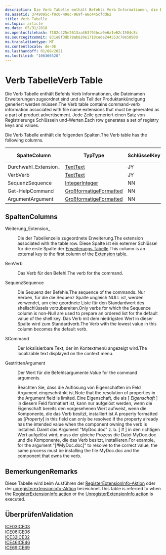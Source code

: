 ```yaml
---
description: Die Verb Tabelle enthält Befehls Verb Informationen, die Dateinamen Erweiterungen zugeordnet sind und als Teil der Produktankündigung generiert werden müssen. Jede Zeile generiert einen Satz von Registrierungs Schlüsseln und-Werten.
ms.assetid: 3749095c-f0c0-498c-969f-a6c445cfdd62
title: Verb Tabelle
ms.topic: article
ms.date: 05/31/2018
ms.openlocfilehash: 7182c425e2613aa463f94bca0e6a1e62c1504c8c
ms.sourcegitcommit: 831e8f3db78ab820e1710cede244553c70e50500
ms.translationtype: MT
ms.contentlocale: de-DE
ms.lasthandoff: 01/08/2021
ms.locfileid: "106366520"
---
```

# <a name="verb-table"></a><span data-ttu-id="6337b-104">Verb Tabelle</span><span class="sxs-lookup"><span data-stu-id="6337b-104">Verb Table</span></span>

<span data-ttu-id="6337b-105">Die Verb Tabelle enthält Befehls Verb Informationen, die Dateinamen Erweiterungen zugeordnet sind und als Teil der Produktankündigung generiert werden müssen.</span><span class="sxs-lookup"><span data-stu-id="6337b-105">The Verb table contains command-verb information associated with file name extensions that must be generated as a part of product advertisement.</span></span> <span data-ttu-id="6337b-106">Jede Zeile generiert einen Satz von Registrierungs Schlüsseln und-Werten.</span><span class="sxs-lookup"><span data-stu-id="6337b-106">Each row generates a set of registry keys and values.</span></span>

<span data-ttu-id="6337b-107">Die Verb Tabelle enthält die folgenden Spalten.</span><span class="sxs-lookup"><span data-stu-id="6337b-107">The Verb table has the following columns.</span></span>



| <span data-ttu-id="6337b-108">Spalte</span><span class="sxs-lookup"><span data-stu-id="6337b-108">Column</span></span>      | <span data-ttu-id="6337b-109">Typ</span><span class="sxs-lookup"><span data-stu-id="6337b-109">Type</span></span>                       | <span data-ttu-id="6337b-110">Schlüssel</span><span class="sxs-lookup"><span data-stu-id="6337b-110">Key</span></span> | <span data-ttu-id="6337b-111">Nullwerte zulässig</span><span class="sxs-lookup"><span data-stu-id="6337b-111">Nullable</span></span> |
|-------------|----------------------------|-----|----------|
| <span data-ttu-id="6337b-112">Durchwahl\_</span><span class="sxs-lookup"><span data-stu-id="6337b-112">Extension\_</span></span> | [<span data-ttu-id="6337b-113">Text</span><span class="sxs-lookup"><span data-stu-id="6337b-113">Text</span></span>](text.md)           | <span data-ttu-id="6337b-114">J</span><span class="sxs-lookup"><span data-stu-id="6337b-114">Y</span></span>   | <span data-ttu-id="6337b-115">N</span><span class="sxs-lookup"><span data-stu-id="6337b-115">N</span></span>        |
| <span data-ttu-id="6337b-116">Verb</span><span class="sxs-lookup"><span data-stu-id="6337b-116">Verb</span></span>        | [<span data-ttu-id="6337b-117">Text</span><span class="sxs-lookup"><span data-stu-id="6337b-117">Text</span></span>](text.md)           | <span data-ttu-id="6337b-118">J</span><span class="sxs-lookup"><span data-stu-id="6337b-118">Y</span></span>   | <span data-ttu-id="6337b-119">N</span><span class="sxs-lookup"><span data-stu-id="6337b-119">N</span></span>        |
| <span data-ttu-id="6337b-120">Sequenz</span><span class="sxs-lookup"><span data-stu-id="6337b-120">Sequence</span></span>    | [<span data-ttu-id="6337b-121">Integer</span><span class="sxs-lookup"><span data-stu-id="6337b-121">Integer</span></span>](integer.md)     | <span data-ttu-id="6337b-122">N</span><span class="sxs-lookup"><span data-stu-id="6337b-122">N</span></span>   | <span data-ttu-id="6337b-123">J</span><span class="sxs-lookup"><span data-stu-id="6337b-123">Y</span></span>        |
| <span data-ttu-id="6337b-124">Get-Help</span><span class="sxs-lookup"><span data-stu-id="6337b-124">Command</span></span>     | [<span data-ttu-id="6337b-125">Großformatige</span><span class="sxs-lookup"><span data-stu-id="6337b-125">Formatted</span></span>](formatted.md) | <span data-ttu-id="6337b-126">N</span><span class="sxs-lookup"><span data-stu-id="6337b-126">N</span></span>   | <span data-ttu-id="6337b-127">J</span><span class="sxs-lookup"><span data-stu-id="6337b-127">Y</span></span>        |
| <span data-ttu-id="6337b-128">Argument</span><span class="sxs-lookup"><span data-stu-id="6337b-128">Argument</span></span>    | [<span data-ttu-id="6337b-129">Großformatige</span><span class="sxs-lookup"><span data-stu-id="6337b-129">Formatted</span></span>](formatted.md) | <span data-ttu-id="6337b-130">N</span><span class="sxs-lookup"><span data-stu-id="6337b-130">N</span></span>   | <span data-ttu-id="6337b-131">J</span><span class="sxs-lookup"><span data-stu-id="6337b-131">Y</span></span>        |



 

## <a name="columns"></a><span data-ttu-id="6337b-132">Spalten</span><span class="sxs-lookup"><span data-stu-id="6337b-132">Columns</span></span>

<dl> <dt>

<span data-ttu-id="6337b-133"><span id="Extension_"></span><span id="extension_"></span><span id="EXTENSION_"></span>Weiterung\_</span><span class="sxs-lookup"><span data-stu-id="6337b-133"><span id="Extension_"></span><span id="extension_"></span><span id="EXTENSION_"></span>Extension\_</span></span>
</dt> <dd>

<span data-ttu-id="6337b-134">Die der Tabellenzeile zugeordnete Erweiterung.</span><span class="sxs-lookup"><span data-stu-id="6337b-134">The extension associated with the table row.</span></span> <span data-ttu-id="6337b-135">Diese Spalte ist ein externer Schlüssel für die erste Spalte der [Erweiterungs Tabelle](extension-table.md).</span><span class="sxs-lookup"><span data-stu-id="6337b-135">This column is an external key to the first column of the [Extension table](extension-table.md).</span></span>

</dd> <dt>

<span data-ttu-id="6337b-136"><span id="Verb"></span><span id="verb"></span><span id="VERB"></span>Ben</span><span class="sxs-lookup"><span data-stu-id="6337b-136"><span id="Verb"></span><span id="verb"></span><span id="VERB"></span>Verb</span></span>
</dt> <dd>

<span data-ttu-id="6337b-137">Das Verb für den Befehl.</span><span class="sxs-lookup"><span data-stu-id="6337b-137">The verb for the command.</span></span>

</dd> <dt>

<span data-ttu-id="6337b-138"><span id="Sequence"></span><span id="sequence"></span><span id="SEQUENCE"></span>Sequenz</span><span class="sxs-lookup"><span data-stu-id="6337b-138"><span id="Sequence"></span><span id="sequence"></span><span id="SEQUENCE"></span>Sequence</span></span>
</dt> <dd>

<span data-ttu-id="6337b-139">Die Sequenz der Befehle.</span><span class="sxs-lookup"><span data-stu-id="6337b-139">The sequence of the commands.</span></span> <span data-ttu-id="6337b-140">Nur Verben, für die die Sequenz Spalte ungleich NULL ist, werden verwendet, um eine geordnete Liste für den Standardwert des shellschlüssels vorzubereiten.</span><span class="sxs-lookup"><span data-stu-id="6337b-140">Only verbs for which the Sequence column is non-Null are used to prepare an ordered list for the default value of the shell key.</span></span> <span data-ttu-id="6337b-141">Das Verb mit dem niedrigsten Wert in dieser Spalte wird zum Standardverb.</span><span class="sxs-lookup"><span data-stu-id="6337b-141">The Verb with the lowest value in this column becomes the default verb.</span></span>

</dd> <dt>

<span data-ttu-id="6337b-142"><span id="Command"></span><span id="command"></span><span id="COMMAND"></span>S</span><span class="sxs-lookup"><span data-stu-id="6337b-142"><span id="Command"></span><span id="command"></span><span id="COMMAND"></span>Command</span></span>
</dt> <dd>

<span data-ttu-id="6337b-143">Der lokalisierbare Text, der im Kontextmenü angezeigt wird.</span><span class="sxs-lookup"><span data-stu-id="6337b-143">The localizable text displayed on the context menu.</span></span>

</dd> <dt>

<span data-ttu-id="6337b-144"><span id="Argument"></span><span id="argument"></span><span id="ARGUMENT"></span>Gestritten</span><span class="sxs-lookup"><span data-stu-id="6337b-144"><span id="Argument"></span><span id="argument"></span><span id="ARGUMENT"></span>Argument</span></span>
</dt> <dd>

<span data-ttu-id="6337b-145">Der Wert für die Befehlsargumente.</span><span class="sxs-lookup"><span data-stu-id="6337b-145">Value for the command arguments.</span></span>

<span data-ttu-id="6337b-146">Beachten Sie, dass die Auflösung von Eigenschaften im Feld Argument eingeschränkt ist.</span><span class="sxs-lookup"><span data-stu-id="6337b-146">Note that the resolution of properties in the Argument field is limited.</span></span> <span data-ttu-id="6337b-147">Eine Eigenschaft, die als \[ *Eigenschaft* \] in diesem Feld formatiert ist, kann nur aufgelöst werden, wenn die Eigenschaft bereits den vorgesehenen Wert aufweist, wenn die Komponente, die das Verb besitzt, installiert ist.</span><span class="sxs-lookup"><span data-stu-id="6337b-147">A property formatted as \[*Property*\] in this field can only be resolved if the property already has the intended value when the component owning the verb is installed.</span></span> <span data-ttu-id="6337b-148">Damit das Argument "MyDoc.doc" z. b. \[ \# \] in den richtigen Wert aufgelöst wird, muss der gleiche Prozess die Datei MyDoc.doc und die Komponente, die das Verb besitzt, installieren.</span><span class="sxs-lookup"><span data-stu-id="6337b-148">For example, for the argument "\[\#MyDoc.doc\]" to resolve to the correct value, the same process must be installing the file MyDoc.doc and the component that owns the verb.</span></span>

</dd> </dl>

## <a name="remarks"></a><span data-ttu-id="6337b-149">Bemerkungen</span><span class="sxs-lookup"><span data-stu-id="6337b-149">Remarks</span></span>

<span data-ttu-id="6337b-150">Diese Tabelle wird beim Ausführen der [RegisterExtensionInfo-Aktion](registerextensioninfo-action.md) oder der [unregisterextensioninfo-Aktion](unregisterextensioninfo-action.md) bezeichnet.</span><span class="sxs-lookup"><span data-stu-id="6337b-150">This table is referred to when the [RegisterExtensionInfo action](registerextensioninfo-action.md) or the [UnregisterExtensionInfo action](unregisterextensioninfo-action.md) is executed.</span></span>

## <a name="validation"></a><span data-ttu-id="6337b-151">Überprüfen</span><span class="sxs-lookup"><span data-stu-id="6337b-151">Validation</span></span>

<dl>

[<span data-ttu-id="6337b-152">ICE03</span><span class="sxs-lookup"><span data-stu-id="6337b-152">ICE03</span></span>](ice03.md)  
[<span data-ttu-id="6337b-153">ICE06</span><span class="sxs-lookup"><span data-stu-id="6337b-153">ICE06</span></span>](ice06.md)  
[<span data-ttu-id="6337b-154">ICE32</span><span class="sxs-lookup"><span data-stu-id="6337b-154">ICE32</span></span>](ice32.md)  
[<span data-ttu-id="6337b-155">ICE46</span><span class="sxs-lookup"><span data-stu-id="6337b-155">ICE46</span></span>](ice46.md)  
[<span data-ttu-id="6337b-156">ICE69</span><span class="sxs-lookup"><span data-stu-id="6337b-156">ICE69</span></span>](ice69.md)  
</dl>

 

 



